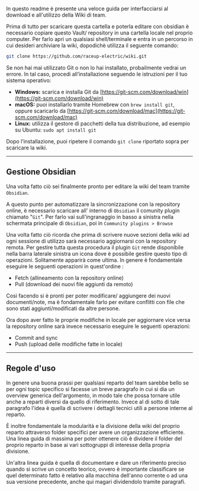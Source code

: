 In questo readme è presente una veloce guida per interfacciarsi al download e all'utilizzo della Wiki di team.

Prima di tutto per scaricare questa cartella e poterla editare con obsidian è necessario copiare questo Vault/ repository in una cartella locale nel proprio computer. Per farlo apri un qualsiasi shell/terminale e entra in un percorso in cui desideri archiviare la wiki, dopodichè utilizza il seguente comando:

```zsh
git clone https://github.com/raceup-electric/wiki.git
```

Se non hai mai utilizzato Git o non lo hai installato, probailmente vedrai un errore. In tal caso, procedi all’installazione seguendo le istruzioni per il tuo sistema operativo:

- **Windows:** scarica e installa Git da [https://git-scm.com/download/win](https://git-scm.com/download/win)
- **macOS:** puoi installarlo tramite Homebrew con `brew install git`, oppure scaricarlo da [https://git-scm.com/download/mac](https://git-scm.com/download/mac)
- **Linux:** utilizza il gestore di pacchetti della tua distribuzione, ad esempio su Ubuntu: `sudo apt install git`

Dopo l’installazione, puoi ripetere il comando `git clone` riportato sopra per scaricare la wiki.
***
## Gestione Obsidian

Una volta fatto ciò sei finalmente pronto per editare la wiki del team tramite `Obsidian`.

A questo punto per automatizzare la sincronizzazione con la repository online, è necessario scaricare all' interno di `Obsidian` il comunity plugin chiamato "`Git`".  Per farlo vai sull'ingranaggio in basso a sinistra nella schermata principale di `Obsidian`, poi in `Community plugins > Browse` 

Una volta fatto ciò ricorda che prima di scrivere nuove sezioni della wiki ad ogni sessione di utilizzo sarà necessario aggiornarsi con la repository remota. Per gestire tutta questa procedura il plugin `Git` rende disponibile nella barra laterale sinistra un icona dove è possibile gestire questo tipo di operazioni. Solitamente apparirà come ultima. In genere è fondamentale eseguire le seguenti operazioni in quest'ordine :

- Fetch (allineamento con la repository online)
- Pull (download dei  nuovi file aggiunti da remoto)

Così facendo si è pronti per poter modificare/ aggiungere dei nuovi documenti/note, ma è fondamentale farlo per evitare conflitti con file che sono stati aggiunti/modificati da altre persone. 

Ora dopo aver fatto le proprie modifiche in locale per aggiornare vice versa la repository online sarà invece necessario eseguire le seguenti operazioni:

- Commit and sync 
- Push (upload delle modifiche fatte in locale)
***
## Regole d'uso

In genere una buona prassi per qualsiasi reparto del team sarebbe bello se per ogni topic specifico si facesse un breve paragrafo in cui si dia un overview generica dell'argomento, in modo tale che possa tornare utile anche a reparti diversi da quello di riferimento. 
Invece al di sotto di tale paragrafo l'idea è quella di scrivere i dettagli tecnici utili a persone interne al reparto. 

È inoltre fondamentale la modularità e la divisione della wiki del proprio reparto attraverso folder specifici per avere un organizzazione efficiente. Una linea guida di massima per poter ottenere ciò è dividere il folder del proprio reparto in base ai vari sottogruppi di interesse della propria divisione.

Un'altra linea guida è quella di documentare e dare un riferimento preciso quando si scrive un concetto teorico, ovvero è importante classificare se quel determinato fatto è relativo alla macchina dell'anno corrente o ad una sua versione precedente, anche qui magari dividendolo tramite paragrafi.
